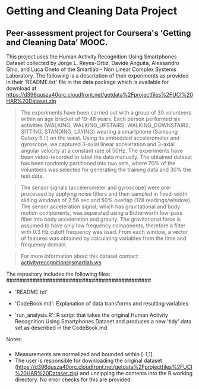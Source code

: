Getting and Cleaning Data Project
=================================
Peer-assessment project for Coursera's 'Getting and Cleaning Data' MOOC.
------------------------------------------------------------------------
This project uses the Human Activity Recognition Using Smartphones Dataset collected by Jorge L. Reyes-Ortiz, Davide Anguita, Alessandro Ghio, and Luca Oneto of the Smartlab - Non Linear Complex Systems Laboratory. The following is a description of their experiments as provided in their 'README.txt' file in the data package which is available for download at https://d396qusza40orc.cloudfront.net/getdata%2Fprojectfiles%2FUCI%20HAR%20Dataset.zip 

>The experiments have been carried out with a group of 30 volunteers within an age bracket of 19-48 years. Each person performed six activities (WALKING, WALKING_UPSTAIRS, WALKING_DOWNSTAIRS, SITTING, STANDING, LAYING) wearing a smartphone (Samsung Galaxy S II) on the waist. Using its embedded accelerometer and gyroscope, we captured 3-axial linear acceleration and 3-axial angular velocity at a constant rate of 50Hz. The experiments have been video-recorded to label the data manually. The obtained dataset has been randomly partitioned into two sets, where 70% of the volunteers was selected for generating the training data and 30% the test data. 

>The sensor signals (accelerometer and gyroscope) were pre-processed by applying noise filters and then sampled in fixed-width sliding windows of 2.56 sec and 50% overlap (128 readings/window). The sensor acceleration signal, which has gravitational and body motion components, was separated using a Butterworth low-pass filter into body acceleration and gravity. The gravitational force is assumed to have only low frequency components, therefore a filter with 0.3 Hz cutoff frequency was used. From each window, a vector of features was obtained by calculating variables from the time and frequency domain. 

>For more information about this dataset contact: activityrecognition@smartlab.ws


The repository includes the following files:
############################################

- 'README.txt'

- 'CodeBook.md': Explanation of data transforms and resulting variables 

- 'run_analysis.R': R script that takes the original Human Activity Recognition Using Smartphones Dataset and produces a new 'tidy' data set as described in the CodeBook.md.


Notes: 
#####
- Measurements are normalized and bounded within [-1,1].
- The user is responsible for downloading the original dataset (https://d396qusza40orc.cloudfront.net/getdata%2Fprojectfiles%2FUCI%20HAR%20Dataset.zip) and unzipping the contents into the R working directory. No error checks for this are provided.


